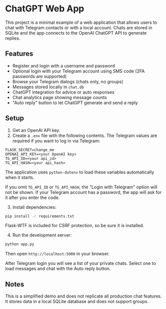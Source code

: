 # ChatGPT Web App

This project is a minimal example of a web application that allows users to chat with Telegram contacts or with a local account. Chats are stored in SQLite and the app connects to the OpenAI ChatGPT API to generate replies.

## Features

- Register and login with a username and password
- Optional login with your Telegram account using SMS code (2FA passwords are supported)
- Browse your Telegram dialogs (chats only, no groups)
- Messages stored locally in `chat.db`
- ChatGPT integration for advice or auto responses
- Chat analytics page showing message counts
- "Auto reply" button to let ChatGPT generate and send a reply

## Setup

1. Get an OpenAI API key.
2. Create a `.env` file with the following contents. The Telegram values are
   required if you want to log in via Telegram:

```
FLASK_SECRET=change_me
OPENAI_API_KEY=<your OpenAI key>
TG_API_ID=<your api_id>
TG_API_HASH=<your api_hash>
```

The application uses `python-dotenv` to load these variables automatically when
it starts.

If you omit `TG_API_ID` or `TG_API_HASH`, the "Login with Telegram" option will
not be shown.
If your Telegram account has a password, the app will ask for it after you enter the code.

3. Install dependencies:

```bash
pip install -r requirements.txt
```
Flask-WTF is included for CSRF protection, so be sure it is installed.

4. Run the development server:

```bash
python app.py
```

Then open `http://localhost:5000` in your browser.

After Telegram login you will see a list of your private chats. Select one to load messages and chat with the Auto reply button.

## Notes

This is a simplified demo and does not replicate all production chat features. It stores data in a local SQLite database and does not support groups.
